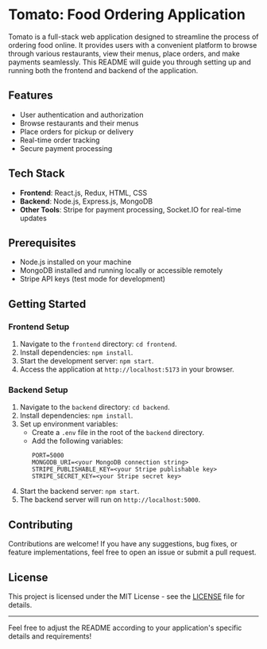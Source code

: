 # Tomato: Food Ordering Application

Tomato is a full-stack web application designed to streamline the process of ordering food online. It provides users with a convenient platform to browse through various restaurants, view their menus, place orders, and make payments seamlessly. This README will guide you through setting up and running both the frontend and backend of the application.

## Features

- User authentication and authorization
- Browse restaurants and their menus
- Place orders for pickup or delivery
- Real-time order tracking
- Secure payment processing

## Tech Stack

- **Frontend**: React.js, Redux, HTML, CSS
- **Backend**: Node.js, Express.js, MongoDB
- **Other Tools**: Stripe for payment processing, Socket.IO for real-time updates

## Prerequisites

- Node.js installed on your machine
- MongoDB installed and running locally or accessible remotely
- Stripe API keys (test mode for development)

## Getting Started

### Frontend Setup

1. Navigate to the `frontend` directory: `cd frontend`.
2. Install dependencies: `npm install`.
3. Start the development server: `npm start`.
4. Access the application at `http://localhost:5173` in your browser.

### Backend Setup

1. Navigate to the `backend` directory: `cd backend`.
2. Install dependencies: `npm install`.
3. Set up environment variables:
   - Create a `.env` file in the root of the `backend` directory.
   - Add the following variables:
     ```
     PORT=5000
     MONGODB_URI=<your MongoDB connection string>
     STRIPE_PUBLISHABLE_KEY=<your Stripe publishable key>
     STRIPE_SECRET_KEY=<your Stripe secret key>
     ```
4. Start the backend server: `npm start`.
5. The backend server will run on `http://localhost:5000`.

## Contributing

Contributions are welcome! If you have any suggestions, bug fixes, or feature implementations, feel free to open an issue or submit a pull request.

## License

This project is licensed under the MIT License - see the [LICENSE](LICENSE) file for details.

---

Feel free to adjust the README according to your application's specific details and requirements!